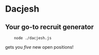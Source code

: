 # Dacjesh

## Your go-to recruit generator

```
    node ./dacjesh.js
```

gets you *five* new open positions!

